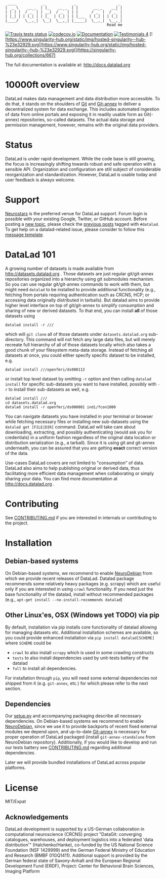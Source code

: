      ____            _             _                   _ 
    |  _ \    __ _  | |_    __ _  | |       __ _    __| |
    | | | |  / _` | | __|  / _` | | |      / _` |  / _` |
    | |_| | | (_| | | |_  | (_| | | |___  | (_| | | (_| |
    |____/   \__,_|  \__|  \__,_| |_____|  \__,_|  \__,_|
                                                  Read me

[![Travis tests status](https://secure.travis-ci.org/datalad/datalad.png?branch=master)](https://travis-ci.org/datalad/datalad) [![codecov.io](https://codecov.io/github/datalad/datalad/coverage.svg?branch=master)](https://codecov.io/github/datalad/datalad?branch=master) [![Documentation](https://readthedocs.org/projects/datalad/badge/?version=latest)](http://datalad.rtfd.org) [![Testimonials 4](https://img.shields.io/badge/testimonials-4-brightgreen.svg)](https://github.com/datalad/datalad/wiki/Testimonials) [![https://www.singularity-hub.org/static/img/hosted-singularity--hub-%23e32929.svg](https://www.singularity-hub.org/static/img/hosted-singularity--hub-%23e32929.svg)](https://singularity-hub.org/collections/667)

The full documentation is available at: http://docs.datalad.org

# 10000ft overview

DataLad makes data management and data distribution more accessible.
To do that, it stands on the shoulders of [Git] and [Git-annex] to deliver a
decentralized system for data exchange. This includes automated ingestion of
data from online portals and exposing it in readily usable form as Git(-annex)
repositories, so-called datasets. The actual data storage and permission
management, however, remains with the original data providers.

# Status

DataLad is under rapid development.  While the code base is still growing,
the focus is increasingly shifting towards robust and safe operation 
with a sensible API. Organization and configuration are still subject of 
considerable reorganization and standardization.  However, DataLad is 
usable today and user feedback is always welcome.

# Support

[Neurostars](https://neurostars.org) is the preferred venue for DataLad
support.  Forum login is possible with your existing Google, Twitter, or GitHub
account.  Before posting a [new
topic](https://neurostars.org/new-topic?tags=datalad), please check the
[previous posts](https://neurostars.org/search?q=tags%3Adatalad) tagged with
`#datalad`. To get help on a datalad-related issue, please consider to follow
this [message
template](https://neurostars.org/new-topic?body=-%20Please%20describe%20the%20problem.%0A-%20What%20steps%20will%20reproduce%20the%20problem%3F%0A-%20What%20version%20of%20DataLad%20are%20you%20using%20%28run%20%60datalad%20--version%60%29%3F%20On%20what%20operating%20system%20%28consider%20running%20%60datalad%20plugin%20wtf%60%29%3F%0A-%20Please%20provide%20any%20additional%20information%20below.%0A-%20Have%20you%20had%20any%20luck%20using%20DataLad%20before%3F%20%28Sometimes%20we%20get%20tired%20of%20reading%20bug%20reports%20all%20day%20and%20a%20lil'%20positive%20end%20note%20does%20wonders%29&tags=datalad).

# DataLad 101

A growing number of datasets is made available from http://datasets.datalad.org .
Those datasets are just regular git/git-annex repositories organized into
a hierarchy using git submodules mechanism.  So you can use regular
git/git-annex commands to work with them, but might need `datalad` to be
installed to provide additional functionality (e.g., fetching from
portals requiring authentication such as CRCNS, HCP; or accessing data
originally distributed in tarballs).  But datalad aims to provide higher
level interface on top of git/git-annex to simplify consumption and sharing
of new or derived datasets.  To that end, you can install **all** of
those datasets using

    datalad install -r ///

which will `git clone` all of those datasets under `datasets.datalad.org`
sub-directory. This command will not fetch any large data files, but will
merely recreate full hierarchy of all of those datasets locally which
also takes a good chunk of your filesystem meta-data storage.  Instead of
fetching all datasets at once, you could either specify specific dataset to
be installed, e.g.

    datalad install ///openfmri/ds000113

or install top level dataset by omitting `-r` option and then calling
`datalad install` for specific sub-datasets you want to have installed,
possibly with `-r` to install their sub-datasets as well, e.g.

    datalad install ///
    cd datasets.datalad.org
    datalad install -r openfmri/ds000001 indi/fcon1000

You can navigate datasets you have installed in your terminal or browser
while fetching necessary files or installing new sub-datasets using the
`datalad get [FILE|DIR]` command.  DataLad will take care about
downloading, extracting, and possibly authenticating (would ask you for
credentials) in a uniform fashion regardless of the original data location
or distribution serialization (e.g., a tarball).  Since it is using git
and git-annex underneath, you can be assured that you are getting **exact**
correct version of the data.

Use-cases DataLad covers are not limited to "consumption" of data.
DataLad also aims to help publishing original or derived data, thus facilitating
more efficient data management when collaborating or simply sharing your data.
You can find more documentation at http://docs.datalad.org .


# Contributing

See [CONTRIBUTING.md](CONTRIBUTING.md) if you are interested in internals or
contributing to the project.

# Installation

## Debian-based systems

On Debian-based systems, we recommend to enable [NeuroDebian]
from which we provide recent releases of DataLad.  Datalad package recommends
some relatively heavy packages (e.g. scrapy) which are useful only if you are
interested in using `crawl` functionality.  If you need just the base
functionality of the datalad, install without recommended packages
(e.g., `apt-get install --no-install-recommends datalad`)

## Other Linux'es, OSX (Windows yet TODO) via pip

By default, installation via pip installs core functionality of datalad
allowing for managing datasets etc.  Additional installation schemes
are available, so you could provide enhanced installation via
`pip install datalad[SCHEME]` where `SCHEME` could be

- `crawl`
     to also install `scrapy` which is used in some crawling constructs
- `tests`
     to also install dependencies used by unit-tests battery of the datalad
- `full`
     to install all dependencies.

For installation through `pip`, you will need some external dependencies
not shipped from it (e.g. `git-annex`, etc.) for which please refer to
the next section.

## Dependencies

Our [setup.py] and accompanying packaging describe all necessary dependencies.
On Debian-based systems we recommend to enable [NeuroDebian],
since we use it to provide backports of recent fixed external modules we
depend upon, and up-to-date [Git-annex] is necessary for proper operation of
DataLad packaged (install `git-annex-standalone` from NeuroDebian repository).
Additionally, if you would like to develop and run our tests battery see
[CONTRIBUTING.md](CONTRIBUTING.md) regarding additional dependencies.

Later we will provide bundled installations of DataLad across popular
platforms.


# License

MIT/Expat


## Acknowledgements

DataLad development is supported by a US-German collaboration in
computational neuroscience (CRCNS) project "DataGit: converging catalogues,
warehouses, and deployment logistics into a federated 'data distribution'"
(Halchenko/Hanke), co-funded by the US National Science Foundation (NSF
1429999) and the German Federal Ministry of Education and Research (BMBF
01GQ1411). Additional support is provided by the German federal state of
Saxony-Anhalt and the European Regional Development
Fund (ERDF), Project: Center for Behavioral Brain Sciences, Imaging Platform


[Git]: https://git-scm.com
[Git-annex]: http://git-annex.branchable.com
[setup.py]: https://github.com/datalad/datalad/blob/master/setup.py
[NeuroDebian]: http://neuro.debian.net
